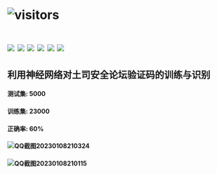 # ![visitors](https://visitor-badge.glitch.me/badge?page_id=intAV.t00ls_ocr) 
# ![](https://img.shields.io/badge/python-3.7-red) ![](https://img.shields.io/badge/pytorch-1.8.0-red)  ![](https://img.shields.io/badge/CUDA-10.2-green)  ![](https://img.shields.io/badge/cuda-10-green)   ![](https://img.shields.io/badge/torchvision-0.9.0-green)  ![](https://img.shields.io/badge/torchaudio-0.8.0-green) 
## 利用神经网络对土司安全论坛验证码的训练与识别

#### 测试集: 5000
#### 训练集: 23000
#### 正确率: 60%

#### ![QQ截图20230108210324](https://user-images.githubusercontent.com/38396198/211204230-0ec85140-4167-4e25-b38f-d4ff5d0f3f6f.png)

#### ![QQ截图20230108210115](https://user-images.githubusercontent.com/38396198/211204222-ea2dfa8b-fd44-4725-9afb-5409d71c99a9.png)


